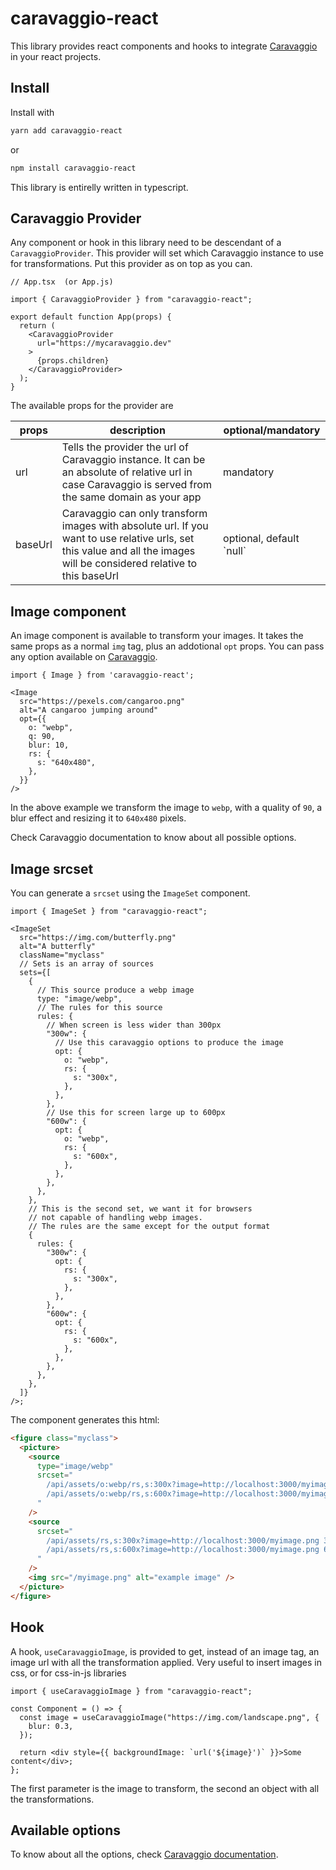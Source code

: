 # caravaggio-react

This library provides react components and hooks to integrate [Caravaggio](https://caravaggio.ramielcreations.com) in your react projects.

## Install

Install with

```bash
yarn add caravaggio-react
```

or

```bash
npm install caravaggio-react
```

This library is entirelly written in typescript.

## Caravaggio Provider

Any component or hook in this library need to be descendant of a `CaravaggioProvider`. This provider will set which Caravaggio instance to use for transformations. Put this provider as on top as you can.

```tsx
// App.tsx  (or App.js)

import { CaravaggioProvider } from "caravaggio-react";

export default function App(props) {
  return (
    <CaravaggioProvider
      url="https://mycaravaggio.dev"
    >
      {props.children}
    </CaravaggioProvider>
  );
}
```

The available props for the provider are

| props   | description                                                                                                                                                               | optional/mandatory        |
|---------|---------------------------------------------------------------------------------------------------------------------------------------------------------------------------|---------------------------|
| url     | Tells the provider the url of Caravaggio instance\. It can be an absolute of relative url in case Caravaggio is served from the same domain as your app                   | mandatory                 |
| baseUrl | Caravaggio can only transform images with absolute url\. If you want to use relative urls, set this value and all the images will be considered relative to this baseUrl  | optional, default \`null` |


## Image component

An image component is available to transform your images. It takes the same props as a normal `img` tag, plus an addotional `opt` props. You can pass any option available on [Caravaggio](https://caravaggio.ramielcreations.com).

```tsx
import { Image } from 'caravaggio-react';

<Image
  src="https://pexels.com/cangaroo.png"
  alt="A cangaroo jumping around"
  opt={{
    o: "webp",
    q: 90,
    blur: 10,
    rs: {
      s: "640x480",
    },
  }}
/>
```

In the above example we transform the image to `webp`, with a quality of `90`, a blur effect and resizing it to `640x480` pixels.

Check Caravaggio documentation to know about all possible options.

## Image srcset

You can generate a `srcset` using the `ImageSet` component.


```tsx
import { ImageSet } from "caravaggio-react";

<ImageSet
  src="https://img.com/butterfly.png"
  alt="A butterfly"
  className="myclass"
  // Sets is an array of sources
  sets={[
    {
      // This source produce a webp image
      type: "image/webp",
      // The rules for this source
      rules: {
        // When screen is less wider than 300px
        "300w": {
          // Use this caravaggio options to produce the image
          opt: {
            o: "webp",
            rs: {
              s: "300x",
            },
          },
        },
        // Use this for screen large up to 600px
        "600w": {
          opt: {
            o: "webp",
            rs: {
              s: "600x",
            },
          },
        },
      },
    },
    // This is the second set, we want it for browsers 
    // not capable of handling webp images.
    // The rules are the same except for the output format
    {
      rules: {
        "300w": {
          opt: {
            rs: {
              s: "300x",
            },
          },
        },
        "600w": {
          opt: {
            rs: {
              s: "600x",
            },
          },
        },
      },
    },
  ]}
/>;
```

The component generates this html:

```html
<figure class="myclass">
  <picture>
    <source
      type="image/webp"
      srcset="
        /api/assets/o:webp/rs,s:300x?image=http://localhost:3000/myimage.png 300w,
        /api/assets/o:webp/rs,s:600x?image=http://localhost:3000/myimage.png 600w
      "
    />
    <source
      srcset="
        /api/assets/rs,s:300x?image=http://localhost:3000/myimage.png 300w,
        /api/assets/rs,s:600x?image=http://localhost:3000/myimage.png 600w
      "
    />
    <img src="/myimage.png" alt="example image" />
  </picture>
</figure>
```

## Hook

A hook, `useCaravaggioImage`, is provided to get, instead of an image tag, an image url with all the transformation applied. Very useful to insert images in css, or for css-in-js libraries

```tsx
import { useCaravaggioImage } from "caravaggio-react";

const Component = () => {
  const image = useCaravaggioImage("https://img.com/landscape.png", {
    blur: 0.3,
  });

  return <div style={{ backgroundImage: `url('${image}')` }}>Some content</div>;
};
```

The first parameter is the image to transform, the second an object with all the transformations.

## Available options

To know about all the options, check [Caravaggio documentation](https://caravaggio.ramielcreations.com).